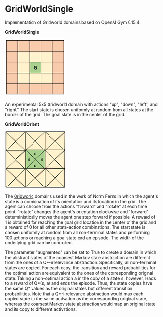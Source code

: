 # GridWorldSingle

Implementation of Gridworld domains based on OpenAI Gym 0.15.4.

**GridWorldSingle**

<img src = "Images/GridworldSingle_Domain.PNG" width = "200" title = "GridWorldSingle Domain"/>

An experimental 5x5 Gridworld domain with actions "up", "down", "left", and "right." The start state is chosen uniformly at random from all states at the border of the grid. The goal state is in the center of the grid.

**GridWorldOrient**

<img src = "Images/Gridworld_3x3_Domain.PNG" width = "200" title = "3x3 Gridworld"/>

The [Gridworld](https://dl.acm.org/doi/10.5555/3020419.3020441) domains used in the work of Norm Ferns in which the agent's state is a combination of its orientation and its location in the grid. The agent can choose from the actions "forward" and "rotate" at each time point. "rotate" changes the agent's orientation clockwise and "forward" deterministically moves the agent one step forward if possible. A reward of 1 is obtained for reaching the goal grid location in the center of the grid and a reward of 0 for all other state-action combinations. The start state is chosen uniformly at random from all non-terminal states and performing 100 actions or reaching a goal state end an episode. The width of the underlying grid can be controlled.

The parameter "augmented" can be set to True to create a domain in which the abstract states of the coarsest Markov state abstraction are different from the ones of a Q*-irrelevance abstraction. Specifically, all non-terminal states are copied. For each copy, the transition and reward probabilities for the optimal action are equivalent to the ones of the corresponding original state. Taking a non-optimal action a in the copy of a state s, however, leads to a reward of Q*(s, a) and ends the episode. Thus, the state copies have the same Q* values as the original states but different transition probabilities. Note that a Q*-irrelevance abstraction would map each copied state to the same activation as the corresponding original state, whereas the coarsest Markov state abstraction would map an original state and its copy to different activations.
